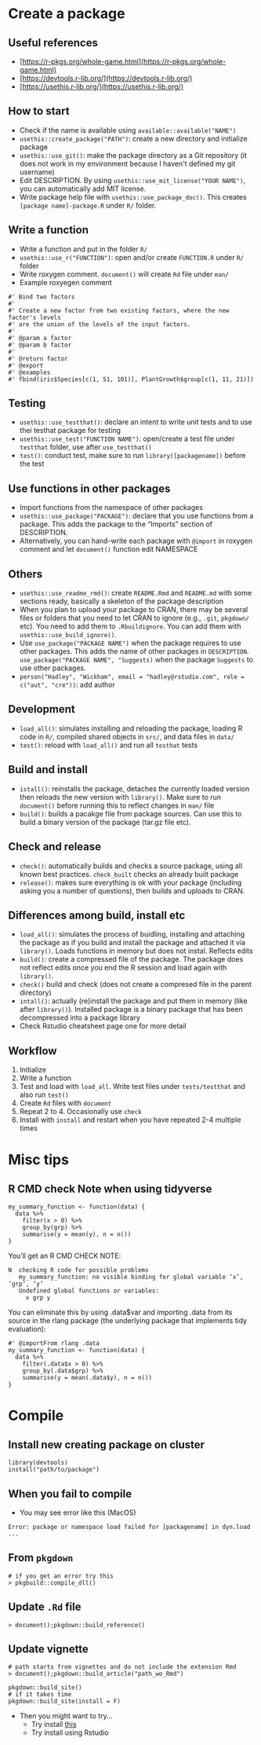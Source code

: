 # Create a package
## Useful references
* [https://r-pkgs.org/whole-game.html](https://r-pkgs.org/whole-game.html)
* [https://devtools.r-lib.org/](https://devtools.r-lib.org/)
* [https://usethis.r-lib.org/](https://usethis.r-lib.org/)

## How to start
* Check if the name is available using `available::available("NAME")`
* `usethis::create_package("PATH")`: create a new directory and initialize package
* `usethis::use_git()`: make the package directory as a Git repository (it does not work in my environment because I haven't defined my git username)
* Edit DESCRIPTION. By using `usethis::use_mit_license("YOUR NAME")`, you can automatically add MIT license. 
* Write package help file with `usethis::use_package_doc()`. This creates `[package name]-package.R` under `R/` folder. 

## Write a function
* Write a function and put in the folder `R/`
* `usethis::use_r("FUNCTION")`: open and/or create `FUNCTION.R` under `R/` folder 
* Write roxygen comment. `document()` will create `Rd` file under `man/`
* Example roxyegen comment

```
#' Bind two factors
#'
#' Create a new factor from two existing factors, where the new factor's levels
#' are the union of the levels of the input factors.
#'
#' @param a factor
#' @param b factor
#'
#' @return factor
#' @export
#' @examples
#' fbind(iris$Species[c(1, 51, 101)], PlantGrowth$group[c(1, 11, 21)])
```

## Testing
* `usethis::use_testthat()`: declare an intent to write unit tests and to use thei testhat package for testing
* `usethis::use_test("FUNCTION NAME")`: open/create a test file under `testthat` folder, use after `use_testthat()`
* `test()`: conduct test, make sure to run `library([packagename])` before the test

## Use functions in other packages
* Import functions from the namespace of other packages
* `usethis::use_package("PACKAGE")`: declare that you use functions from a package. This adds the package to the “Imports” section of DESCRIPTION.
* Alternatively, you can hand-write each package with `@import` in roxygen comment and let `document()` function edit NAMESPACE

## Others
* `usethis::use_readme_rmd()`: create `README.Rmd` and `README.md` with some sections ready, basically a skeleton of the package description
* When you plan to upload your package to CRAN, there may be several files or folders that you need to let CRAN to ignore (e.g., `.git`, `pkgdown/` etc). You need to add them to `.Rbuildignore`. You can add them with `usethis::use_build_ignore()`. 
* Use `use_package("PACKAGE NAME")` when the package requires to use other packages. This adds the name of other packages in `DESCRIPTION`. `use_package("PACKAGE NAME", "Suggests)` when the package `Suggests` to use other packages.
* `person("Hadley", "Wickham", email = "hadley@rstudio.com", role = c("aut", "cre"))`: add author

## Development
* `load_all()`: simulates installing and reloading the package, loading R code in `R/`, compiled shared objects in `src/`, and data files in `data/`
* `test()`: reload with `load_all()` and run all `testhat` tests

## Build and install
* `istall()`: reinstalls the package, detaches the currently loaded version then reloads the new version with `library()`. Make sure to run `document()` before running this to reflect changes in `man/` file
* `build()`: builds a pacakge file from package sources. Can use this to build a binary version of the package (tar.gz file etc).

## Check and release
* `check()`: automatically builds and checks a source package, using all known best practices. `check_built` checks an already built package
* `release()`: makes sure everything is ok with your package (including asking you a number of questions), then builds and uploads to CRAN.

## Differences among build, install etc
* `load_all()`: simulates the process of buidling, installing and attaching the package as if you build and install the package and attached it via `library()`. Loads functions in memory but does not instal. Reflects edits
* `build()`: create a compressed file of the package. The package does not reflect edits once you end the R session and load again with `library()`.
* `check()` build and check (does not create a compresed file in the parent directory)
* `intall()`: actually (re)install the package and 
put them in memory (like after `library()`). Installed package is a binary package that has been decompressed into a package library
* Check Rstudio cheatsheet page one for more detail

## Workflow
1. Initialize
2. Write a function
3. Test and load with `load_all`. Write test files under `tests/testthat` and also run `test()`
4. Create `Rd` files with `document`
5. Repeat 2 to 4. Occasionally use `check`
6. Install with `install` and restart when you have repeated 2-4 multiple times

# Misc tips
## R CMD check Note when using tidyverse

```
my_summary_function <- function(data) {
  data %>% 
    filter(x > 0) %>% 
    group_by(grp) %>% 
    summarise(y = mean(y), n = n())
}
```

You’ll get an R CMD CHECK NOTE:

```
N  checking R code for possible problems
   my_summary_function: no visible binding for global variable ‘x’, ‘grp’, ‘y’
   Undefined global functions or variables:
     x grp y
```

You can eliminate this by using .data$var and importing .data from its source in the rlang package (the underlying package that implements tidy evaluation):

```
#' @importFrom rlang .data
my_summary_function <- function(data) {
  data %>% 
    filter(.data$x > 0) %>% 
    group_by(.data$grp) %>% 
    summarise(y = mean(.data$y), n = n())
}
```

# Compile
## Install new creating package on cluster
```
library(devtools)
install("path/to/package")
```

## When you fail to compile
* You may see error like this (MacOS)

```
Error: package or namespace load failed for [packagename] in dyn.load ...
```

## From `pkgdown`

```
# if you get an error try this
> pkgbuild::compile_dll()
```

## Update `.Rd` file
```
> document();pkgdown::build_reference()
```

## Update vignette
```
# path starts from vignettes and do not include the extension Rmd
> document();pkgdown::build_article("path_wo_Rmd")
```

```
pkgdown::build_site()
# if it takes time
pkgdown::build_site(install = F)
```

* Then you might want to try...
	* Try install [this][1]
	* Try install using Rstudio

	
[1]:https://github.com/coatless/r-macos-rtools